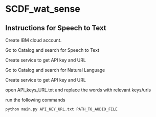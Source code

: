 # SCDF_wat_sense

## Instructions for Speech to Text
Create IBM cloud account.

Go to Catalog and search for Speech to Text 

Create service to get API key and URL

Go to Catalog and search for Natural Language

Create service to get API key and URL

open API_keys_URL.txt and replace the words with relevant keys/urls

run the following commands 
````bash
python main.py API_KEY_URL.txt PATH_TO_AUDIO_FILE
````